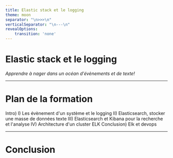 ```yaml
---
title: Elastic stack et le logging
theme: moon
separator: "\n>>>\n"
verticalSeparator: "\n---\n"
revealOptions:
    transition: 'none'
---
```


# Elastic stack et le logging
*Apprendre à nager dans un océan d'évènements et de texte!*

---

# Plan de la formation

Intro)
I) Les évènement d'un système et le logging
II) Elasticsearch, stocker une masse de données texte
III) Elasticsearch et Kibana pour la recherche et l'analyse
IV) Architecture d'un cluster ELK
Conclusion) Elk et devops

---

# Conclusion

